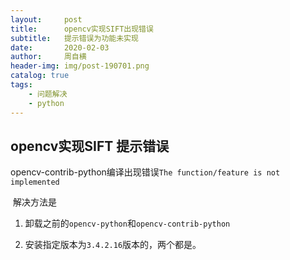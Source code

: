 ```yaml
---
layout:     post
title:      opencv实现SIFT出现错误
subtitle:   提示错误为功能未实现
date:       2020-02-03
author:     周自横
header-img: img/post-190701.png
catalog: true
tags:
    - 问题解决
    - python
---
```


## opencv实现SIFT 提示错误

​	opencv-contrib-python编译出现错误`The function/feature is not implemented`

​	解决方法是

1. 卸载之前的`opencv-python`和`opencv-contrib-python`

2. 安装指定版本为`3.4.2.16`版本的，两个都是。